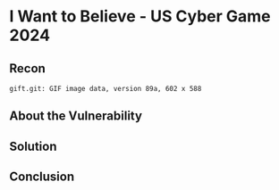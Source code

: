# I Want to Believe - US Cyber Game 2024

## Recon

```$ file gift.git
gift.git: GIF image data, version 89a, 602 x 588
```

## About the Vulnerability


## Solution


## Conclusion


